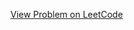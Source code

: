 [View Problem on LeetCode](https://leetcode.com/problems/lexicographically-smallest-permutation-greater-than-target/)